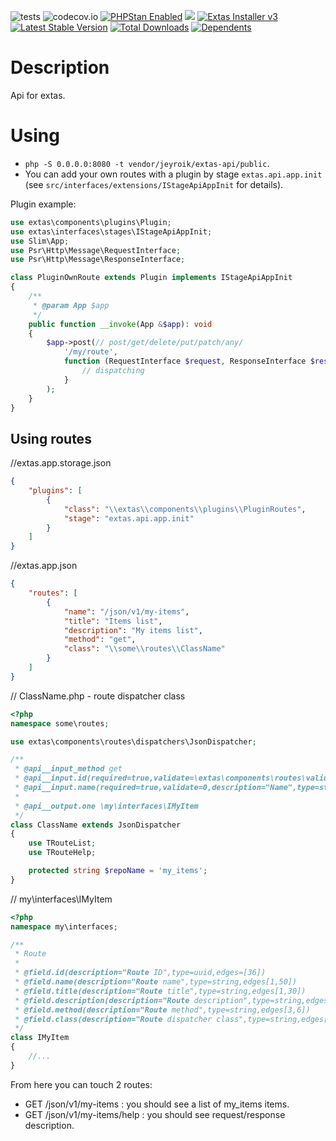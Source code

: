 ![tests](https://github.com/jeyroik/extas-api/workflows/PHP%20Composer/badge.svg?branch=master&event=push)
![codecov.io](https://codecov.io/gh/jeyroik/extas-api/coverage.svg?branch=master)
<a href="https://github.com/phpstan/phpstan"><img src="https://img.shields.io/badge/PHPStan-enabled-brightgreen.svg?style=flat" alt="PHPStan Enabled"></a>
<a href="https://codeclimate.com/github/jeyroik/extas-api/maintainability"><img src="https://api.codeclimate.com/v1/badges/1363a8cd36dd22990793/maintainability" /></a>
<a href="https://github.com/jeyroik/extas-installer/" title="Extas Installer v3"><img alt="Extas Installer v3" src="https://img.shields.io/badge/installer-v4-green"></a>
[![Latest Stable Version](https://poser.pugx.org/jeyroik/extas-api/v)](//packagist.org/packages/jeyroik/extas-q-crawlers)
[![Total Downloads](https://poser.pugx.org/jeyroik/extas-api/downloads)](//packagist.org/packages/jeyroik/extas-q-crawlers)
[![Dependents](https://poser.pugx.org/jeyroik/extas-api/dependents)](//packagist.org/packages/jeyroik/extas-q-crawlers)

# Description

Api for extas.

# Using

- `php -S 0.0.0.0:8080 -t vendor/jeyroik/extas-api/public`.
- You can add your own routes with a plugin by stage `extas.api.app.init` (see `src/interfaces/extensions/IStageApiAppInit` for details).

Plugin example:

```php
use extas\components\plugins\Plugin;
use extas\interfaces\stages\IStageApiAppInit;
use Slim\App;
use Psr\Http\Message\RequestInterface;
use Psr\Http\Message\ResponseInterface;

class PluginOwnRoute extends Plugin implements IStageApiAppInit
{
    /**
     * @param App $app
     */
    public function __invoke(App &$app): void
    {
        $app->post(// post/get/delete/put/patch/any/
            '/my/route',
            function (RequestInterface $request, ResponseInterface $response, array $args) {
                // dispatching 
            }
        );
    }
}
```

## Using routes

//extas.app.storage.json
```json
{
    "plugins": [
        {
            "class": "\\extas\\components\\plugins\\PluginRoutes",
            "stage": "extas.api.app.init"
        }
    ]
}
```

//extas.app.json
```json
{
    "routes": [
        {
            "name": "/json/v1/my-items",
            "title": "Items list",
            "description": "My items list",
            "method": "get",
            "class": "\\some\\routes\\ClassName"
        }
    ]
}
```

// ClassName.php - route dispatcher class
```php
<?php
namespace some\routes;

use extas\components\routes\dispatchers\JsonDispatcher;

/**
 * @api__input_method get
 * @api__input.id(required=true,validate=\extas\components\routes\validators\VUUID,description="ID",type=uuid,edges=[36])
 * @api__input.name(required=true,validate=0,description="Name",type=string,edges=[1,36])
 * 
 * @api__output.one \my\interfaces\IMyItem
 */
class ClassName extends JsonDispatcher
{
    use TRouteList;
    use TRouteHelp;

    protected string $repoName = 'my_items';
}
```

// my\interfaces\IMyItem
```php
<?php
namespace my\interfaces;

/**
 * Route
 * 
 * @field.id(description="Route ID",type=uuid,edges=[36])
 * @field.name(description="Route name",type=string,edges[1,50])
 * @field.title(description="Route title",type=string,edges[1,30])
 * @field.description(description="Route description",type=string,edges[1,100])
 * @field.method(description="Route method",type=string,edges[3,6])
 * @field.class(description="Route dispatcher class",type=string,edges[200])
 */
class IMyItem
{
    //...
}
```

From here you can touch 2 routes:

- GET /json/v1/my-items : you should see a list of my_items items.
- GET /json/v1/my-items/help : you should see request/response description.